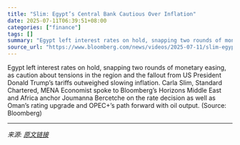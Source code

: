 ```yaml
---
title: "Slim: Egypt’s Central Bank Cautious Over Inflation"
date: 2025-07-11T06:39:51+08:00
categories: ["finance"]
tags: []
summary: "Egypt left interest rates on hold, snapping two rounds of monetary easing, as caution about tensions in the region and the fallout from US President Donald Trump’s tariffs outweighed slowing inflation"
source_url: "https://www.bloomberg.com/news/videos/2025-07-11/slim-egypt-s-central-bank-cautious-over-inflation-video"
---
```


Egypt left interest rates on hold, snapping two rounds of monetary easing, as caution about tensions in the region and the fallout from US President Donald Trump’s tariffs outweighed slowing inflation. Carla Slim, Standard Chartered, MENA Economist spoke to Bloomberg’s Horizons Middle East and Africa anchor Joumanna Bercetche on the rate decision as well as Oman’s rating upgrade and OPEC+’s path forward with oil output. (Source: Bloomberg)

---

*来源: [原文链接](https://www.bloomberg.com/news/videos/2025-07-11/slim-egypt-s-central-bank-cautious-over-inflation-video)*
